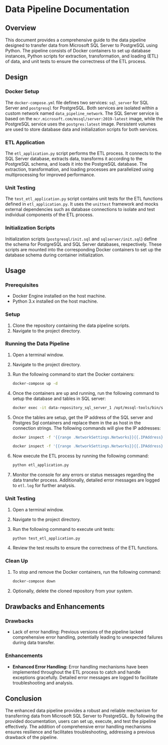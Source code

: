 # Data Pipeline Documentation

## Overview

This document provides a comprehensive guide to the data pipeline designed to transfer data from Microsoft SQL Server to PostgreSQL using Python. The pipeline consists of Docker containers to set up database instances, Python scripts for extraction, transformation, and loading (ETL) of data, and unit tests to ensure the correctness of the ETL process.

## Design

### Docker Setup

The `docker-compose.yml` file defines two services: `sql_server` for SQL Server and `postgresql` for PostgreSQL. Both services are isolated within a custom network named `data_pipeline_network`. The SQL Server service is based on the `mcr.microsoft.com/mssql/server:2019-latest` image, while the PostgreSQL service uses the `postgres:latest` image. Persistent volumes are used to store database data and initialization scripts for both services.

### ETL Application

The `etl_application.py` script performs the ETL process. It connects to the SQL Server database, extracts data, transforms it according to the PostgreSQL schema, and loads it into the PostgreSQL database. The extraction, transformation, and loading processes are parallelized using multiprocessing for improved performance.

### Unit Testing

The `test_etl_application.py` script contains unit tests for the ETL functions defined in `etl_application.py`. It uses the `unittest` framework and mocks external dependencies such as database connections to isolate and test individual components of the ETL process.

### Initialization Scripts

Initialization scripts (`postgresql/init.sql` and `sqlserver/init.sql`) define the schema for PostgreSQL and SQL Server databases, respectively. These scripts are mounted into the corresponding Docker containers to set up the database schema during container initialization.

## Usage

### Prerequisites

- Docker Engine installed on the host machine.
- Python 3.x installed on the host machine.

### Setup

1. Clone the repository containing the data pipeline scripts.
2. Navigate to the project directory.

### Running the Data Pipeline

1. Open a terminal window.
2. Navigate to the project directory.
3. Run the following command to start the Docker containers:

   ```bash
   docker-compose up -d
   ```
4. Once the containers are up and running, run the following command to setup the database and tables in SQL server:

    ```bash
    docker exec -it data-repository_sql_server_1 /opt/mssql-tools/bin/sqlcmd -S localhost -U sa -P "admin_001@EHR" -i /docker-entrypoint-initdb.d/init.sql
    ```

5. Once the tables are setup, get the IP address of the SQL server and Postgres Sql containers and replace them in the as host in the connection strings. The following commands will give the IP addresses:
    ```bash
    docker inspect -f '{{range .NetworkSettings.Networks}}{{.IPAddress}}{{end}}' data-repository_sql_server_1
    ```
    ```bash
    docker inspect -f '{{range .NetworkSettings.Networks}}{{.IPAddress}}{{end}}' data-repository_postgresql_1

    ```

6. Now execute the ETL process by running the following command:

   ```bash
   python etl_application.py
   ```

7. Monitor the console for any errors or status messages regarding the data transfer process. Additionally, detailed error messages are logged to `etl.log` for further analysis.

### Unit Testing

1. Open a terminal window.
2. Navigate to the project directory.
3. Run the following command to execute unit tests:

   ```bash
   python test_etl_application.py
   ```

4. Review the test results to ensure the correctness of the ETL functions.

### Clean Up

1. To stop and remove the Docker containers, run the following command:

   ```bash
   docker-compose down
   ```

2. Optionally, delete the cloned repository from your system.

## Drawbacks and Enhancements

### Drawbacks

- Lack of error handling: Previous versions of the pipeline lacked comprehensive error handling, potentially leading to unexpected failures during data transfer.

### Enhancements

- **Enhanced Error Handling:** Error handling mechanisms have been implemented throughout the ETL process to catch and handle exceptions gracefully. Detailed error messages are logged to facilitate troubleshooting and analysis.

## Conclusion

The enhanced data pipeline provides a robust and reliable mechanism for transferring data from Microsoft SQL Server to PostgreSQL. By following the provided documentation, users can set up, execute, and test the pipeline effectively. The addition of comprehensive error handling mechanisms ensures resilience and facilitates troubleshooting, addressing a previous drawback of the pipeline.